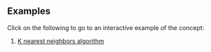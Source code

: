 
## Examples

Click on the following to go to an interactive example of the concept:

1. [K nearest neighbors algorithm](KNN.html)


